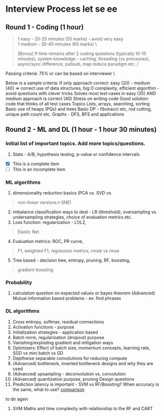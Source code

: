 # Interview Process let se ee 

## Round 1 - Coding (1 hour) 

> 1 easy - 20-25 minutes (35 marks) - avoid very easy\
1 medium - 35-40 minutes (65 marks) \
>
>[Bonus] If time remains after 2 coding questions (typically 10-15 minutes), system knowledge - caching, threading (vs processes), async/sync difference, pubsub, map reduce paradigm etc. /

Passing criteria: 75% or can be based on interviewer \

Below is a sample criteria:
If only approach correct: easy (20) - medium (40) ⇒ correct use of data structures, big O complexity, efficient algorithm - avoid questions with clever tricks
Solves most test cases in easy (35) AND medium approach is correct (40)
Stress on writing code
Good solution: code that thinks of all test cases
Topics
Lists, arrays, searching, sorting
Basic use of heaps (PQs) and trees
Basic DP - fibonacci etc, rod cutting, unique path count etc.
Graphs - DFS, BFS and applications

## Round 2 - ML and DL (1 hour - 1 hour 30 minutes)

### Initial list of important topics. Add more topics/questions.
1. Stats - A/B, hypothesis testing, p-value or confidence intervals

- [x] This is a complete item
- [ ] This is an incomplete item
### ML algorithms
1. dimensionality reduction basics (PCA vs. SVD vs. 
> non-linear versions t-SNE)
2. imbalance classification ways to deal - LR (threshold), oversampling vs. undersampling strategies, choice of evaluation metrics etc.
3. Loss function: regularization - L1/L2, 
>Elastic Net
4. Evaluation metrics: ROC, PR curve, 
> F1, weighted F1, regression metrics, rmsle vs rmse
5. Tree based - decision tree, entropy, pruning, RF, boosting, 
>gradient boosting

### Probability	
1. calculation question on expected values or bayes theorem
(Advanced) Mutual information based problems - ex: find phrases

### DL algorithms
1. Cross entropy, softmax, residual connections
2. Activation functions - purpose
3. Initialization strategies - application based
4. Batch norm, regularization (dropout) purpose
5. Vanishing/exploding gradient and mitigation ways
6. Optimizers: Effect of batch size, momentum concepts, learning rate, SGD vs mini batch vs GD
7. Depthwise separable convolutions for reducing compute
8. (Advanced) bottleneck, inverted bottleneck designs and why they are used
9. (Advanced) upsampling - deconvolution vs. convolution
10. (Advanced) quantization purpose, pruning
Design questions
11. Prediction latency is important - SVM vs RF/Boosting? When accuracy is the same, what to use? [comparison](https://www.thekerneltrip.com/statistics/random-forest-vs-svm/#:~:text=What%20we%20can%20see%20is,considered%20when%20chosing%20the%20algorithm.)




to do again
1. SVM Maths and time complexity with relationship to the RF and CART